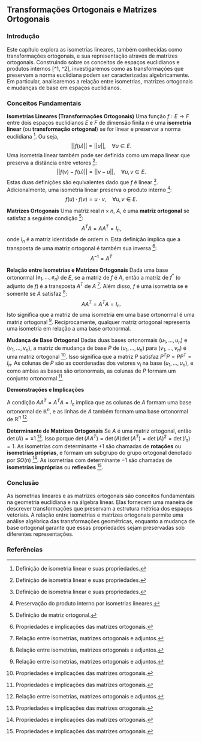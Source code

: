 ## Transformações Ortogonais e Matrizes Ortogonais

### Introdução
Este capítulo explora as isometrias lineares, também conhecidas como transformações ortogonais, e sua representação através de matrizes ortogonais. Construindo sobre os conceitos de espaços euclidianos e produtos internos [^1, ^2], investigaremos como as transformações que preservam a norma euclidiana podem ser caracterizadas algebricamente. Em particular, analisaremos a relação entre isometrias, matrizes ortogonais e mudanças de base em espaços euclidianos.

### Conceitos Fundamentais

**Isometrias Lineares (Transformações Ortogonais)**
Uma função $f: E \rightarrow F$ entre dois espaços euclidianos $E$ e $F$ de dimensão finita $n$ é uma **isometria linear** (ou **transformação ortogonal**) se for linear e preservar a norma euclidiana [^463]. Ou seja,
$$||f(u)|| = ||u||, \quad \forall u \in E.$$
Uma isometria linear também pode ser definida como um mapa linear que preserva a distância entre vetores [^463]:
$$||f(v) - f(u)|| = ||v - u||, \quad \forall u, v \in E.$$
Estas duas definições são equivalentes dado que $f$ é linear [^463]. Adicionalmente, uma isometria linear preserva o produto interno [^464]:
$$f(u) \cdot f(v) = u \cdot v, \quad \forall u, v \in E.$$

**Matrizes Ortogonais**
Uma matriz real $n \times n$, $A$, é uma **matriz ortogonal** se satisfaz a seguinte condição [^467]:
$$A^T A = A A^T = I_n,$$
onde $I_n$ é a matriz identidade de ordem $n$. Esta definição implica que a transposta de uma matriz ortogonal é também sua inversa [^468]:
$$A^{-1} = A^T$$

**Relação entre Isometrias e Matrizes Ortogonais**
Dada uma base ortonormal $(e_1, ..., e_n)$ de $E$, se a matriz de $f$ é $A$, então a matriz de $f^*$ (o adjunto de $f$) é a transposta $A^T$ de $A$ [^466]. Além disso, $f$ é uma isometria se e somente se $A$ satisfaz [^466]:
$$A A^T = A^T A = I_n.$$
Isto significa que a matriz de uma isometria em uma base ortonormal é uma matriz ortogonal [^466]. Reciprocamente, qualquer matriz ortogonal representa uma isometria em relação a uma base ortonormal.

**Mudança de Base Ortogonal**
Dadas duas bases ortonormais $(u_1, ..., u_n)$ e $(v_1, ..., v_n)$, a matriz de mudança de base $P$ de $(u_1, ..., u_n)$ para $(v_1, ..., v_n)$ é uma matriz ortogonal [^468]. Isso significa que a matriz $P$ satisfaz $P^T P = P P^T = I_n$. As colunas de $P$ são as coordenadas dos vetores $v_i$ na base $(u_1, ..., u_n)$, e como ambas as bases são ortonormais, as colunas de $P$ formam um conjunto ortonormal [^468].

**Demonstrações e Implicações**

A condição $A A^T = A^T A = I_n$ implica que as colunas de $A$ formam uma base ortonormal de $\mathbb{R}^n$, e as linhas de $A$ também formam uma base ortonormal de $\mathbb{R}^n$ [^466].

**Determinante de Matrizes Ortogonais**
Se $A$ é uma matriz ortogonal, então $\det(A) = \pm 1$ [^468]. Isso porque $\det(A A^T) = \det(A) \det(A^T) = \det(A)^2 = \det(I_n) = 1$. As isometrias com determinante $+1$ são chamadas de **rotações** ou **isometrias próprias**, e formam um subgrupo do grupo ortogonal denotado por $SO(n)$ [^468]. As isometrias com determinante $-1$ são chamadas de **isometrias impróprias** ou **reflexões** [^468].

### Conclusão

As isometrias lineares e as matrizes ortogonais são conceitos fundamentais na geometria euclidiana e na álgebra linear. Elas fornecem uma maneira de descrever transformações que preservam a estrutura métrica dos espaços vetoriais. A relação entre isometrias e matrizes ortogonais permite uma análise algébrica das transformações geométricas, enquanto a mudança de base ortogonal garante que essas propriedades sejam preservadas sob diferentes representações.

### Referências
[^463]: Definição de isometria linear e suas propriedades.
[^464]: Preservação do produto interno por isometrias lineares.
[^466]: Relação entre isometrias, matrizes ortogonais e adjuntos.
[^467]: Definição de matriz ortogonal.
[^468]: Propriedades e implicações das matrizes ortogonais.
<!-- END -->